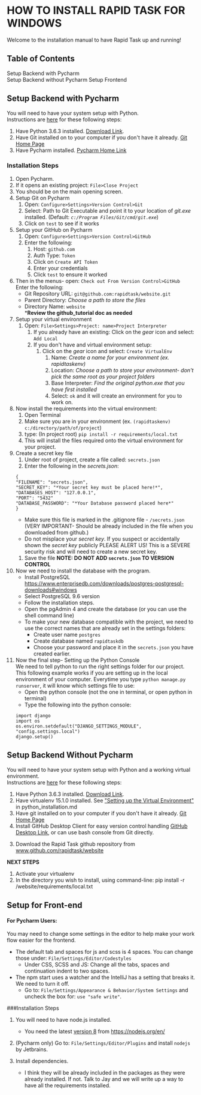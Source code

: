HOW TO INSTALL RAPID TASK FOR WINDOWS
=====================================

Welcome to the installation manual to have Rapid Task up and running! 

Table of Contents
-----------------
Setup Backend with Pycharm  
Setup Backend without Pycharm
Setup Frontend


Setup Backend with Pycharm
-------------------------
You will need to have your system setup with Python.  
    Instructions are [here](/docs/python_installation.md) for these following steps:
1. Have Python 3.6.3 installed. 
[Download Link](https://www.python.org/ftp/python/3.6.3/python-3.6.3.exe). 
1. Have Git installed on to your computer if you don't have it already. [Git Home Page](https://git-scm.com/)
1. Have Pycharm installed. [Pycharm Home Link](https://www.jetbrains.com/pycharm/)
    
### Installation Steps

1. Open Pycharm.
1. If it opens an existing project: ```File>Close Project```
1. You should be on the main opening screen. 
1. Setup Git on Pycharm
    1. Open: ```Configure>Settings>Version Control>Git```
    1. Select: Path to Git Executable and point it to your location of *git.exe* installed. 
    (Default: *```c:/Program Files/Git/cmd/git.exe```*) 
    1. Click on ```test``` to see if it works
1. Setup your GitHub on Pycharm
    1. Open: ```Configure>Settings>Version Control>GitHub```
    1. Enter the following:
        1. Host: ```github.com```
        1. Auth Type: ```Token```
        1. Click on ```Create API Token```
        1. Enter your credentials
        1. Click ```test``` to ensure it worked
1. Then in the menus- open: ```Check out From Version Control>GitHub```  
    Enter the following:  
    * Git Repository URL: ```git@github.com:rapidtask/website.git```
    * Parent Directory: *Choose a path to store the files*
    * Directory Name: ```website```    
    ***Review the github_tutorial doc as needed**
1. Setup your virtual environment
    1. Open: ```File>Settings>Project: name>Project Interpreter```
        1. If you already have an existing: Click on the *gear* icon and select: ```Add Local```
        1. If you don't have and virtual environment setup:
            1. Click on the *gear* icon and select: ```Create VirtualEnv```
                1. Name: *Create a name for your environment (ex. rapidtaskenv)*
                1. Location: *Choose a path to store your environment- don't pick the same root as your project folders*
                1. Base Interpreter: *Find the original python.exe that you have first installed*
                1. Select: ```ok``` and it will create an environment for you to work on.
1. Now install the requirements into the virtual environment:
    1. Open Terminal
    1. Make sure you are in your environment (ex. ```(rapidtaskenv) c:/directory/path/of/project```)
    1. type: (In project root) ```pip install -r requirements/local.txt```
    1. This will install the files required onto the virtual environment for your project.
1. Create a secret key file  
    1. Under root of project, create a file called: ```secrets.json```  
    1. Enter the following in the *secrets.json*:    
    ```
    {   
    "FILENAME": "secrets.json",    
    "SECRET_KEY": "*Your secret key must be placed here!*",  
    "DATABASES_HOST": "127.0.0.1",  
    "PORT": "5432"
    "DATABASE_PASSWORD": "*Your Database password placed here*"  
    }
    ```
    * Make sure this file is marked in the .gitignore file - ```/secrets.json``` (VERY IMPORTANT- Should be already
        included in the file when you downloaded from github.)
    * Do not misplace your *secret key*. If you suspect or accidentally shown the *secret key* publicly
        PLEASE ALERT US! This is a SEVERE security risk and will need to create a new secret key.
    1. Save the file
    **NOTE: DO NOT ADD ```secrets.json``` TO VERSION CONTROL**
1. Now we need to install the database with the program.  
    * Install PostgreSQL https://www.enterprisedb.com/downloads/postgres-postgresql-downloads#windows
    * Select PostgreSQL 9.6 version
    * Follow the installation steps.
    * Open the pgAdmin 4 and create the database (or you can use the shell command line)
    * To make your new database compatible with the project, we need to use the correct names that are already set in
        the settings folders:
        * Create user name ```postgres```
        * Create database named ```rapidtaskdb```
        * Choose your password and place it in the ```secrets.json``` you have created earlier.
1. Now the final step- Setting up the Python Console  
    We need to tell python to run the right settings folder for our project. This following example works if you are
        setting up in the local environment of your computer. Everytime you type ```python manage.py runserver```, it
        will know which settings file to use:  
    * Open the python console (not the one in terminal, or open python in terminal)
    * Type the following into the python console:  
    ```
    import django
    import os
    os.environ.setdefault("DJANGO_SETTINGS_MODULE", "config.settings.local")
    django.setup()
    ```
Setup Backend Without Pycharm
-----------------------------

You will need to have your system setup with Python and a working virtual environment.  
    Instructions are [here](/docs/python_installation.md) for these following steps:
1. Have Python 3.6.3 installed. 
[Download Link](https://www.python.org/ftp/python/3.6.3/python-3.6.3.exe). 
1. Have virtualenv 15.1.0 installed. See ["Setting up the Virtual Environment"](/docs/python_installation.md) in
    python_installation.md
1. Have git installed on to your computer if you don't have it already. [Git Home Page](https://git-scm.com/)
1. Install GitHub Desktop Client for easy version control handling [GitHub Desktop Link](https://desktop.github.com/), or can use bash console from Git directly. 
    

3) Download the Rapid Task github repository from www.github.com/rapidtask/website

**NEXT STEPS**
1) Activate your virtualenv
2) In the directory you wish to install, using command-line:
    pip install -r /website/requirements/local.txt


Setup for Front-end
-------------------

#### For Pycharm Users:  
You may need to change some settings in the editor to help make your work flow easier for the frontend.
* The default tab and spaces for js and scss is 4 spaces. You can change those under: 
```File/Settings/Editor/Codestyles```  
    * Under CSS, SCSS and JS: Change all the tabs, spaces and continuation indent to two spaces.  
* The npm start uses a watcher and the IntelliJ has a setting that breaks it. We need to turn it off.  
    * Go to: ```File/Settings/Appearance & Behavior/System Settings``` and uncheck the box for: ```use "safe write"```. 

        
###Installation Steps
  
1. You will need to have node.js installed.  
    * You need the latest [version 8](https://nodejs.org/dist/v8.9.1/node-v8.9.1-x64.msi) from
https://nodejs.org/en/

1. (Pycharm only) Go to: ```File/Settings/Editor/Plugins``` and install ```nodejs``` by Jetbrains.

1. Install dependencies.   
    * I think they will be already included in the packages as they were already installed. If not. Talk to Jay and we
    will write up a way to have all the requirements installed.


